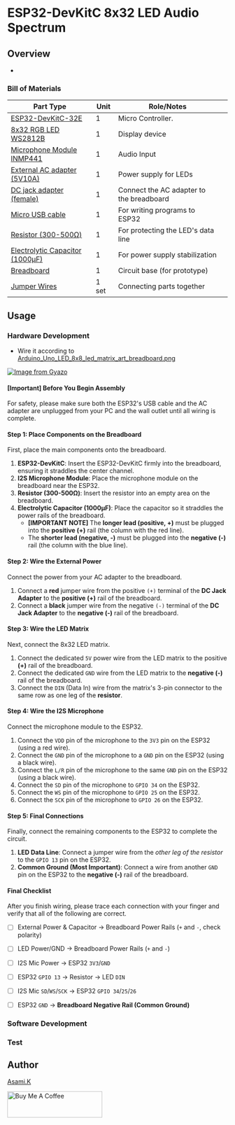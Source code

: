 # ESP32-DevKitC 8x32 LED Audio Spectrum

## Overview

- 


### Bill of Materials

| Part Type                                                  | Unit  | Role/Notes                               |     |
| ---------------------------------------------------------- | ----- | ---------------------------------------- | --- |
| [ESP32-DevKitC-32E](hhttps://amzn.to/3I0EpGh)              | 1     | Micro Controller.                                  |     |
| [8x32 RGB LED WS2812B](https://amzn.to/4nlV9rJ)            | 1     | Display device                           |     |
| [Microphone Module INMP441](https://amzn.to/3FUDMxC)       | 1     | Audio Input                              |     |
| [External AC adapter (5V10A)](https://amzn.to/4emi9mw)     | 1     | Power supply for LEDs                    |     |
| [DC jack adapter (female)](https://amzn.to/3IdZI7k)        | 1     | Connect the AC adapter to the breadboard |     |
| [Micro USB cable](https://amzn.to/4nmvlf5)                 | 1     | For writing programs to ESP32            |     |
| [Resistor (300-500Ω)](https://amzn.to/4kMejW2)             | 1     | For protecting the LED's data line       |     |
| [Electrolytic Capacitor (1000µF)](https://amzn.to/45ZOWLQ) | 1     | For power supply stabilization           |     |
| [Breadboard](https://amzn.to/40bMzlk)                      | 1     | Circuit base (for prototype)             |     |
| [Jumper Wires](https://amzn.to/45voWYC)                    | 1 set | Connecting parts together                |     |

<!-- ## Requirement -->

## Usage


### Hardware Development

-  Wire it according to [Arduino_Uno_LED_8x8_led_matrix_art_breadboard.png](https://github.com/asamiile/diy-electronics/blob/main/ESP32-DevKitC_8x32_Led_Audio_Spectrum/diagrams/ESP32-DevKitC_8x32_Led_Audio_Spectrum_bb.png)

[![Image from Gyazo](https://i.gyazo.com/b3b6622f17dc1531b0d57f570094329b.png)](https://gyazo.com/b3b6622f17dc1531b0d57f570094329b)

#### [Important] Before You Begin Assembly

For safety, please make sure both the ESP32's USB cable and the AC adapter are unplugged from your PC and the wall outlet until all wiring is complete.


#### Step 1: Place Components on the Breadboard

First, place the main components onto the breadboard.

1. **ESP32-DevKitC**: Insert the ESP32-DevKitC firmly into the breadboard, ensuring it straddles the center channel.
2. **I2S Microphone Module**: Place the microphone module on the breadboard near the ESP32.
3. **Resistor (300-500Ω)**: Insert the resistor into an empty area on the breadboard.
4. **Electrolytic Capacitor (1000µF)**: Place the capacitor so it straddles the power rails of the breadboard.
    - **[IMPORTANT NOTE]** The **longer lead (positive, +)** must be plugged into the **positive (+)** rail (the column with the red line).
    - The **shorter lead (negative, -)** must be plugged into the **negative (-)** rail (the column with the blue line).

#### Step 2: Wire the External Power

Connect the power from your AC adapter to the breadboard.

1. Connect a **red** jumper wire from the positive `(+)` terminal of the **DC Jack Adapter** to the **positive (+)** rail of the breadboard.
2. Connect a **black** jumper wire from the negative `(-)` terminal of the **DC Jack Adapter** to the **negative (-)** rail of the breadboard.


#### Step 3: Wire the LED Matrix

Next, connect the 8x32 LED matrix.

1. Connect the dedicated `5V` power wire from the LED matrix to the positive **(+)** rail of the breadboard.
2. Connect the dedicated `GND` wire from the LED matrix to the **negative (-)** rail of the breadboard.
3. Connect the `DIN` (Data In) wire from the matrix's 3-pin connector to the same row as one leg of the **resistor**.

#### Step 4: Wire the I2S Microphone

Connect the microphone module to the ESP32.

1. Connect the `VDD` pin of the microphone to the `3V3` pin on the ESP32 (using a red wire).
2. Connect the `GND` pin of the microphone to a `GND` pin on the ESP32 (using a black wire).
3. Connect the `L/R` pin of the microphone to the same `GND` pin on the ESP32 (using a black wire).
4. Connect the `SD` pin of the microphone to `GPIO 34` on the ESP32.
5. Connect the `WS` pin of the microphone to `GPIO 25` on the ESP32.
6. Connect the `SCK` pin of the microphone to `GPIO 26` on the ESP32.

#### Step 5: Final Connections

Finally, connect the remaining components to the ESP32 to complete the circuit.

1. **LED Data Line**: Connect a jumper wire from the *other leg of the resistor* to the `GPIO 13` pin on the ESP32.
2. **Common Ground (Most Important)**: Connect a wire from another `GND` pin on the ESP32 to the **negative (-)** rail of the breadboard.

#### Final Checklist
After you finish wiring, please trace each connection with your finger and verify that all of the following are correct.

- [ ] External Power & Capacitor → Breadboard Power Rails (`+` and `-`, check polarity)
- [ ] LED Power/GND → Breadboard Power Rails (`+` and `-`)
- [ ] I2S Mic Power → ESP32 `3V3`/`GND`
- [ ] ESP32 `GPIO 13` → Resistor → LED `DIN`
- [ ] I2S Mic `SD`/`WS`/`SCK` → ESP32 `GPIO 34`/`25`/`26`
- [ ] ESP32 `GND` → **Breadboard Negative Rail (Common Ground)**


### Software Development

<!-- 1. Open the Arduino IDE.
2. Install "Adafruit NeoPixel by Adafruit" from the menu Tools > Manage Libraries.
3. Write the Arduino_Uno_LED_8x8_led_matrix_art.ino code to Arduino. -->

### Test

<!-- 1. Upload the sketch to the Arduino and connect the power supply.
2. The LED matrix will initialize and display the first pattern.
3. Press the tactile switch to cycle through the display patterns in order.
4. Confirm that all patterns are displayed correctly to complete the test. -->


<!-- ## Features -->

<!-- ## Directory 

<!-- ## Reference -->


## Author

[Asami.K](https://asami.tokyo/)

<a href="https://www.buymeacoffee.com/asamiile" target="_blank"><img src="https://cdn.buymeacoffee.com/buttons/v2/default-yellow.png" alt="Buy Me A Coffee" style="height: 60px !important;width: 217px !important;" ></a>
